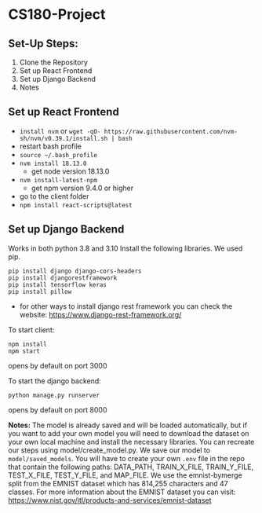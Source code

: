 # CS180-Project

## Set-Up Steps: 
1. Clone the Repository
2. Set up React Frontend
3. Set up Django Backend 
4. Notes 

## Set up React Frontend 
* `install nvm` or `wget -qO- https://raw.githubusercontent.com/nvm-sh/nvm/v0.39.1/install.sh | bash`
* restart bash profile
* `source ~/.bash_profile` 
* `nvm install 18.13.0` 
  * get node version 18.13.0
* `nvm install-latest-npm` 
  * get npm version 9.4.0 or higher 
* go to the client folder
* `npm install react-scripts@latest`

## Set up Django Backend 
Works in both python 3.8 and 3.10
Install the following libraries. We used pip. 
```
pip install django django-cors-headers
pip install djangorestframework
pip install tensorflow keras 
pip install pillow
``` 
* for other ways to install django rest framework you can check the website: https://www.django-rest-framework.org/


To start client: 
```
npm install 
npm start
```
opens by default on port 3000

To start the django backend: 
```
python manage.py runserver 
```
opens by default on port 8000

**Notes:** 
The model is already saved and will be loaded automatically, but if you want to add your own model you will need to download the dataset on your own local machine and install the necessary libraries. 
You can recreate our steps using model/create_model.py. We save our model to `model/saved_models`.
You will have to create your own `.env` file in the repo that contain the following paths: DATA_PATH, TRAIN_X_FILE, TRAIN_Y_FILE, TEST_X_FILE, TEST_Y_FILE, and MAP_FILE. 
We use the emnist-bymerge split from the EMNIST dataset which has 814,255 characters and 47 classes. 
For more information about the EMNIST dataset you can visit: https://www.nist.gov/itl/products-and-services/emnist-dataset
